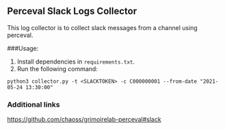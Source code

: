 ## Perceval Slack Logs Collector

This log collector is to collect slack messages from a channel using perceval.

###Usage:
1. Install dependencies in `requirements.txt`.
2. Run the following command:
```
python3 collector.py -t <SLACKTOKEN> -c C000000001 --from-date "2021-05-24 13:30:00"
```


### Additional links
https://github.com/chaoss/grimoirelab-perceval#slack
